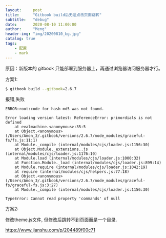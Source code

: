 ```yaml
---
layout:     post
title:      "Gitbook build后无法点击页面跳转"
subtitle:   "debug"
date:       2020-08-10 11:00:00
author:     "Meng"
header-img: "img/20200810_bg.jpg"
catalog: true
tags:
    - 配置
	- mark
---
```




原因：新版本的 gitbook 只能部署到服务器上，再通过浏览器访问服务器才行。

方案1:

```bash
$ gitbook build --gitbook=2.6.7
```

报错,失败

```
ERROR:root:code for hash md5 was not found.

Error loading version latest: ReferenceError: primordials is not defined
    at evalmachine.<anonymous>:35:5
    at Object.<anonymous> (/Users/Amon_3/.gitbook/versions/2.6.7/node_modules/graceful-fs/fs.js:11:1)
    at Module._compile (internal/modules/cjs/loader.js:1156:30)
    at Object.Module._extensions..js (internal/modules/cjs/loader.js:1176:10)
    at Module.load (internal/modules/cjs/loader.js:1000:32)
    at Function.Module._load (internal/modules/cjs/loader.js:899:14)
    at Module.require (internal/modules/cjs/loader.js:1042:19)
    at require (internal/modules/cjs/helpers.js:77:18)
    at Object.<anonymous> (/Users/Amon_3/.gitbook/versions/2.6.7/node_modules/graceful-fs/graceful-fs.js:3:27)
    at Module._compile (internal/modules/cjs/loader.js:1156:30)

TypeError: Cannot read property 'commands' of null
```



方案2:

修改theme.js文件, 但修改后跳转不到页面而是一个目录.

https://www.jianshu.com/p/204489f00c71


